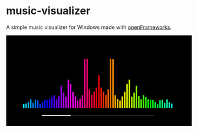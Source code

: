 # music-visualizer
A simple music visualizer for Windows made with [openFrameworks](http://openframeworks.cc/).

![Screenshot](screen_small.png)
